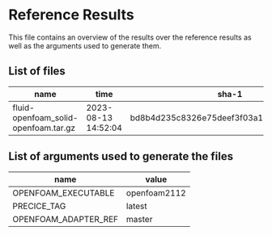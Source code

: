 <!---
This File has been generated by the generate_reference_results.py and should not be modified manually
-->

# Reference Results

This file contains an overview of the results over the reference results as well as the arguments used to generate them.

## List of files

| name | time | sha-1 |
|------|------|-------|
| fluid-openfoam_solid-openfoam.tar.gz | 2023-08-13 14:52:04 | bd8b4d235c8326e75deef3f03a1d8277c429972a |

## List of arguments used to generate the files

| name | value |
|------|------|
| OPENFOAM_EXECUTABLE | openfoam2112 |
| PRECICE_TAG | latest |
| OPENFOAM_ADAPTER_REF | master |
